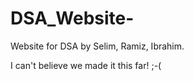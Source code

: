 # DSA\_Website-

Website for DSA by Selim, Ramiz, Ibrahim.

I can't believe we made it this far! ;-(

